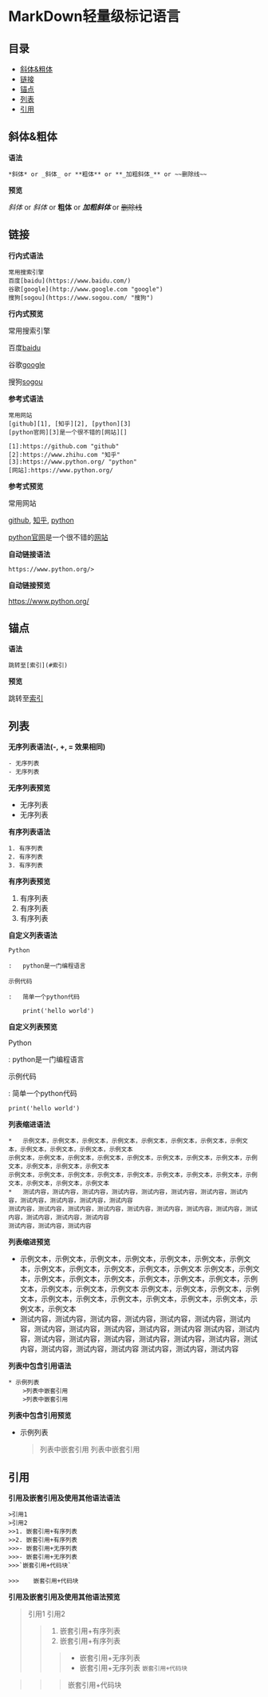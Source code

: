 MarkDown轻量级标记语言
===


## 目录

- [斜体&粗体](#斜体&粗体)
- [链接](#链接)
- [锚点](#锚点)
- [列表](#列表)
- [引用](#引用)


## 斜体&粗体

**语法**
```
*斜体* or _斜体_ or **粗体** or **_加粗斜体_** or ~~删除线~~
```

**预览**

*斜体* or _斜体_ or **粗体** or **_加粗斜体_** or ~~删除线~~


## 链接

**行内式语法**
```
常用搜索引擎
百度[baidu](https://www.baidu.com/)
谷歌[google](http://www.google.com "google")
搜狗[sogou](https://www.sogou.com/ "搜狗")
```

**行内式预览**

常用搜索引擎

百度[baidu](https://www.baidu.com/)

谷歌[google](http://www.google.com "google")

搜狗[sogou](https://www.sogou.com/ "搜狗")


**参考式语法**
```
常用网站
[github][1], [知乎][2], [python][3]
[python官网][3]是一个很不错的[网站][]

[1]:https://github.com "github"
[2]:https://www.zhihu.com "知乎"
[3]:https://www.python.org/ "python"
[网站]:https://www.python.org/
```

**参考式预览**

常用网站

[github][1], [知乎][2], [python][3]

[python官网][3]是一个很不错的[网站][]

[1]:https://github.com "github"
[2]:https://www.zhihu.com "知乎"
[3]:https://www.python.org/ "python"
[网站]:https://www.python.org/


**自动链接语法**
```
https://www.python.org/>
```

**自动链接预览**

<https://www.python.org/>


## 锚点

**语法**
```
跳转至[索引](#索引)
```

**预览**

跳转至[索引](#索引)


## 列表

**无序列表语法(-, +, = 效果相同)**
```
- 无序列表
- 无序列表
```

**无序列表预览**

- 无序列表
- 无序列表

**有序列表语法**
```
1. 有序列表
2. 有序列表
3. 有序列表
```

**有序列表预览**

1. 有序列表
2. 有序列表
3. 有序列表

**自定义列表语法**
```
Python

:   python是一门编程语言

示例代码

:   简单一个python代码

    print('hello world')
```

**自定义列表预览**

Python

:   python是一门编程语言

示例代码

:   简单一个python代码

    print('hello world')

**列表缩进语法**
```
*   示例文本，示例文本，示例文本，示例文本，示例文本，示例文本，示例文本，示例文本，示例文本，示例文本，示例文本，示例文本
示例文本，示例文本，示例文本，示例文本，示例文本，示例文本，示例文本，示例文本，示例文本，示例文本，示例文本，示例文本
示例文本，示例文本，示例文本，示例文本，示例文本，示例文本，示例文本，示例文本，示例文本，示例文本，示例文本，示例文本
*   测试内容，测试内容，测试内容，测试内容，测试内容，测试内容，测试内容，测试内容，测试内容，测试内容，测试内容，测试内容
测试内容，测试内容，测试内容，测试内容，测试内容，测试内容，测试内容，测试内容，测试内容，测试内容，测试内容，测试内容
测试内容，测试内容，测试内容
```

**列表缩进预览**


*   示例文本，示例文本，示例文本，示例文本，示例文本，示例文本，示例文本，示例文本，示例文本，示例文本，示例文本，示例文本
示例文本，示例文本，示例文本，示例文本，示例文本，示例文本，示例文本，示例文本，示例文本，示例文本，示例文本，示例文本
示例文本，示例文本，示例文本，示例文本，示例文本，示例文本，示例文本，示例文本，示例文本，示例文本，示例文本，示例文本
*   测试内容，测试内容，测试内容，测试内容，测试内容，测试内容，测试内容，测试内容，测试内容，测试内容，测试内容，测试内容
测试内容，测试内容，测试内容，测试内容，测试内容，测试内容，测试内容，测试内容，测试内容，测试内容，测试内容，测试内容
测试内容，测试内容，测试内容

**列表中包含引用语法**
```
* 示例列表
	>列表中嵌套引用
	>列表中嵌套引用
```

**列表中包含引用预览**

* 示例列表
	>列表中嵌套引用
	>列表中嵌套引用


## 引用

**引用及嵌套引用及使用其他语法语法**
```
>引用1
>引用2
>>1. 嵌套引用+有序列表
>>2. 嵌套引用+有序列表
>>>- 嵌套引用+无序列表
>>>- 嵌套引用+无序列表
>>>`嵌套引用+代码块`

>>>    嵌套引用+代码块
```

**引用及嵌套引用及使用其他语法预览**

>引用1
>引用2
>>1. 嵌套引用+有序列表
>>2. 嵌套引用+有序列表
>>>- 嵌套引用+无序列表
>>>- 嵌套引用+无序列表
>>>`嵌套引用+代码块`

>>>    嵌套引用+代码块
